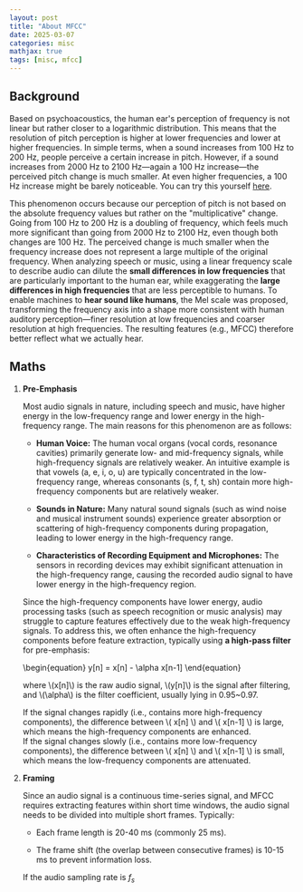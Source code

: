 ```yaml
---
layout: post
title: "About MFCC"
date: 2025-03-07
categories: misc
mathjax: true
tags: [misc, mfcc]
---
```


## Background

Based on psychoacoustics, the human ear's perception of frequency is not linear but rather closer to a logarithmic distribution. This means that the resolution of pitch perception is higher at lower frequencies and lower at higher frequencies. In simple terms, when a sound increases from 100 Hz to 200 Hz, people perceive a certain increase in pitch. However, if a sound increases from 2000 Hz to 2100 Hz—again a 100 Hz increase—the perceived pitch change is much smaller. At even higher frequencies, a 100 Hz increase might be barely noticeable. You can try this yourself [here](https://onlinetonegenerator.com/). 

This phenomenon occurs because our perception of pitch is not based on the absolute frequency values but rather on the "multiplicative" change. Going from 100 Hz to 200 Hz is a doubling of frequency, which feels much more significant than going from 2000 Hz to 2100 Hz, even though both changes are 100 Hz. The perceived change is much smaller when the frequency increase does not represent a large multiple of the original frequency. When analyzing speech or music, using a linear frequency scale to describe audio can dilute the **small differences in low frequencies** that are particularly important to the human ear, while exaggerating the **large differences in high frequencies** that are less perceptible to humans. To enable machines to **hear sound like humans**, the Mel scale was proposed, transforming the frequency axis into a shape more consistent with human auditory perception—finer resolution at low frequencies and coarser resolution at high frequencies. The resulting features (e.g., MFCC) therefore better reflect what we actually hear.

## Maths

1. **Pre-Emphasis**

    Most audio signals in nature, including speech and music, have higher energy in the low-frequency range and lower energy in the high-frequency range. The main reasons for this phenomenon are as follows:

    - **Human Voice:** The human vocal organs (vocal cords, resonance cavities) primarily generate low- and mid-frequency signals, while high-frequency signals are relatively weaker. An intuitive example is that vowels (a, e, i, o, u) are typically concentrated in the low-frequency range, whereas consonants (s, f, t, sh) contain more high-frequency components but are relatively weaker.

    - **Sounds in Nature:** Many natural sound signals (such as wind noise and musical instrument sounds) experience greater absorption or scattering of high-frequency components during propagation, leading to lower energy in the high-frequency range.

    - **Characteristics of Recording Equipment and Microphones:** The sensors in recording devices may exhibit significant attenuation in the high-frequency range, causing the recorded audio signal to have lower energy in the high-frequency region.

    Since the high-frequency components have lower energy, audio processing tasks (such as speech recognition or music analysis) may struggle to capture features effectively due to the weak high-frequency signals. To address this, we often enhance the high-frequency components before feature extraction, typically using **a high-pass filter** for pre-emphasis:

    \begin{equation}
    y[n] = x[n] - \alpha x[n-1]
    \end{equation}

    where \\(x[n]\\) is the raw audio signal, \\(y[n]\\) is the signal after filtering, and \\(\alpha\\) is the filter coefficient, usually lying in 0.95~0.97.

    If the signal changes rapidly (i.e., contains more high-frequency components), the difference between \\( x[n] \\) and \\( x[n-1] \\) is large, which means the high-frequency components are enhanced.  
    If the signal changes slowly (i.e., contains more low-frequency components), the difference between \\( x[n] \\) and \\( x[n-1] \\) is small, which means the low-frequency components are attenuated.

2. **Framing**

    Since an audio signal is a continuous time-series signal, and MFCC requires extracting features within short time windows, the audio signal needs to be divided into multiple short frames. Typically:  

    - Each frame length is 20-40 ms (commonly 25 ms).  

    - The frame shift (the overlap between consecutive frames) is 10-15 ms to prevent information loss.  

    If the audio sampling rate is $f_s$